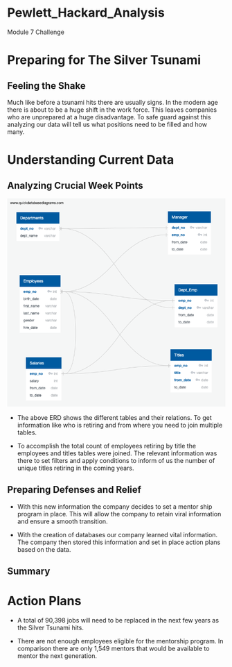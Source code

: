 # Pewlett_Hackard_Analysis
Module 7 Challenge

# Preparing for The Silver Tsunami
## Feeling the Shake

Much like before a tsunami hits there are usually signs. In the modern age there is about to be a huge shift in the work force. This leaves companies who are unprepared at a huge disadvantage. To safe guard against this analyzing our data will tell us what positions need to be filled and how many. 

# Understanding Current Data
## Analyzing Crucial Week Points

![EmployeeDB](https://github.com/Luis-Acevedo/Pewlett_Hackard_Analysis/blob/main/Skill%20Drills%20and%20Classwork/Queries/EmployeeDB.png)

- The above ERD shows the different tables and their relations. To get information like who is retiring and from where you need to join multiple tables. 

- To accomplish the total count of employees retiring by title the employees and titles tables were joined. The relevant information was there to set filters and apply conditions to inform of us the number of unique titles retiring in the coming years.

## Preparing Defenses and Relief

- With this new information the company decides to set a mentor ship program in place. This will allow the company to retain viral information and ensure a smooth transition. 

- With the creation of databases our company learned vital information. The company then stored this information and set in place action plans based on the data. 

## Summary
# Action Plans

- A total of 90,398 jobs will need to be replaced in the next few years as the Silver Tsunami hits. 

- There are not enough employees eligible for the mentorship program. In comparison there are only 1,549 mentors that would be available to mentor the next generation.